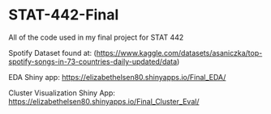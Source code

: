 # STAT-442-Final
All of the code used in my final project for STAT 442

Spotify Dataset found at: (https://www.kaggle.com/datasets/asaniczka/top-spotify-songs-in-73-countries-daily-updated/data)


EDA Shiny app: https://elizabethelsen80.shinyapps.io/Final_EDA/

Cluster Visualization Shiny App: https://elizabethelsen80.shinyapps.io/Final_Cluster_Eval/
